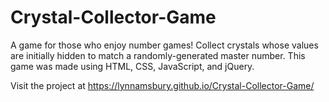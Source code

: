 # Crystal-Collector-Game

A game for those who enjoy number games! Collect crystals whose values are initially hidden to match a randomly-generated master number. This game was made using HTML, CSS, JavaScript, and jQuery.

Visit the project at https://lynnamsbury.github.io/Crystal-Collector-Game/